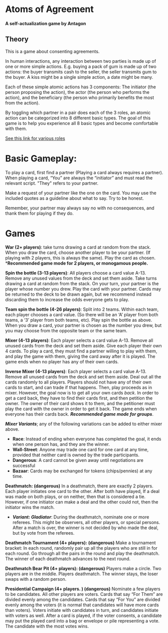 # Atoms of Agreement

#### A self-actualization game by Antagon

## Theory
This is a game about consenting agreements.

In human interactions, any interaction between two parties is made up of one or more simple actions.  E.g. buying a pack of gum is made up of two actions: the buyer transmits cash to the seller, the seller transmits gum to the buyer.  A kiss might be a single simple action, a date might be many.

Each of these simple atomic actions has 3 components:  The initiator (the person proposing the action), the actor (the person who performs the action), and the beneficiary (the person who primarily benefits the most from the action).

By toggling which partner in a pair does each of the 3 roles, an atomic action can be categorized into 8 different basic types.  The goal of this game is to help you experience all 8 basic types and become comfortable with them.

[See this link for various roles](actions.pdf)

# Basic Gameplay:

To play a card, first find a partner (Playing a card always requires a partner). When playing a card, “You” are always the “initiator” and must read the relevant script.  "They" refers to your partner.

Make a request of your partner like the one on the card.  You may use the included quotes as a guideline about what to say.  Try to be honest.

Remember, your partner may always say no with no consequences, and thank them for playing if they do.

# Games 

**War (2+ players)**: take turns drawing a card at random from the stack.  When you draw the card, choose another player to be your partner.  (If playing with 2 players, this is always the same).  Play the card as chosen.  ***Recommended game mode for 2 players, or monogamous people.**

**Spin the bottle (3-13 players)**: All players choose a card value A-13.  Remove any unused values from the deck and set them aside.    Take turns drawing a card at random from the stack.  On your turn, your partner is the player whose number you drew.  Play the card with your partner.  Cards may be returned to the deck to be drawn again, but we recommend instead discarding them to increase the odds everyone gets to play.  

**Team spin the bottle (4-26 players)**:  Split into 2 teams. Within each team, each player chooses a card value. (So there will be an ‘A’ player from both teams, a ‘3’ player from both teams, etc).    Play spin the bottle as above. When you draw a card, your partner is chosen as the number you drew, but you may choose from the opposite team or the same team.

**Mixer (4-13 players)**:  Each player selects a card value A-13.  Remove all unused cards from the deck and set them aside.  Give each player their own 4 cards.   To play a card, they must find a partner willing to play with them, and play the game with them, giving the card away after it is played.  The game ends when no player has any of their own cards.

**Inverse Mixer (4-13 players)**: Each player selects a card value A-13.   Remove all unused cards from the deck and set them aside.  Deal out all the cards randomly to all players.  Players should not have any of their own cards to start, and can trade if that happens.   Then, play proceeds as in mixer.  However, the goal now is to get all your own cards *back*.  In order to get a card back, they have to find their cards first, and then petition the owner.  The owner of their card shows it to them, and the petitioner must play the card with the owner in order to get it back.  The game ends when everyone has their cards back.  ***Recommended game mode for groups***.

***Mixer Variants***; any of the following variations can be added to either mixer above.
* **Race**: Instead of ending when everyone has completed the goal, it ends when one person has, and they are the winner.
* **Wall-Street**: Anyone may trade one card for one card at any time, provided that neither card is owned by the trade participants.
* **Dangerous**: A card cannot be given away until negotiations are successful
* **Bazaar**: Cards may be exchanged for tokens (chips/pennies) at any time.

**Deathmatch: (dangerous)** In a deathmatch, there are exactly 2 players.  Each player initiates one card to the other.  After both have played, If a deal was made on both plays, or on neither, then that is considered a tie.  However, if one initiator can make a deal and the other could not, then the initiator wins the match.

* ***Variant: Gladiator***: During the deathmatch, nominate one or more referees.  This might be observers, all other players, or special persons.    After a match is over, the winner is not decided by who made the deal, but by vote from the referees.


**Deathmatch Tournament (4+ players): (dangerous)** Make a tournament bracket: In each round, randomly pair up all the players who are still in for each round.  Go through all the pairs in the round and play the deathmatch.  The winner of each deathmatch advances to the next round.

**Deathmatch Bear Pit (4+ players): (dangerous)** Players make a circle.  Two players are in the middle.    Players deathmatch.   The winner stays, the loser swaps with a random person.      

**Presidential Campaign (4+ players. ) (dangerous)**  Nominate a few players to be candidates.  All other players are voters.   Cards that say “For Them” are divided evenly among the candidates.  Cards that say “For You” are divided evenly among the voters (it is normal that candidates will have more cards than voters).    Voters initiate with candidates in turn, and candidates initiate with voters as well.  After a card is played, if the voter consents, a candidate may put the played card into a bag or envelope or pile representing a vote. The candidate with the most votes wins.

